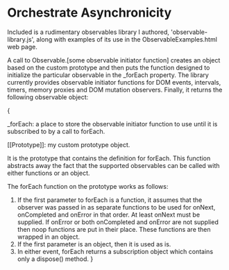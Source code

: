 # Orchestrate Asynchronicity

Included is a rudimentary observables library I authored, 'observable-library.js', along with examples of its use in the ObservableExamples.html web page.

A call to Observable.[some observable initiator function] creates an object based on the custom prototype and then puts the function designed to initialize the particular observable in the \_forEach property. The library currently provides observable initiator functions for DOM events, intervals, timers, memory proxies and DOM mutation observers. Finally, it returns the following observable object:

{

\_forEach: a place to store the observable initiator function to use until it is subscribed to by a call to forEach.

[[Prototype]]: my custom prototype object.

It is the prototype that contains the definition for forEach. This function abstracts away the fact that the supported observables can be called with either functions or an object.

The forEach function on the prototype works as follows:

1. If the first parameter to forEach is a function, it assumes that the observer was passed in as separate functions to be used for onNext, onCompleted and onError in that order. At least onNext must be supplied. If onError or both onCompleted and onError are not supplied then noop functions are put in their place. These functions are then wrapped in an object.
1. If the first parameter is an object, then it is used as is.
1. In either event, forEach returns a subscription object which contains only a dispose() method.
   }
